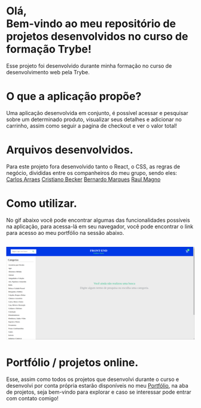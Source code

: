 <h1>Olá, <br/>
Bem-vindo ao meu repositório de projetos desenvolvidos no curso de formação Trybe!</h1>

<p>Esse projeto foi desenvolvido durante minha formação no curso de desenvolvimento web pela Trybe.</p>


<h1>O que a aplicação propõe?</h1>

<p>Uma aplicação desenvolvida em conjunto, é possível acessar e pesquisar sobre um determinado produto, visualizar seus detalhes e adicionar no carrinho, assim como seguir a pagina de checkout e ver o valor total!</p>

<h1>Arquivos desenvolvidos.</h1>

<p>Para este projeto fora desenvolvido tanto o React, o CSS, as regras de negócio, divididas entre os companheiros do meu grupo, sendo eles: <br/>
  <a href="https://github.com/carlosarraes" target="_blanck">Carlos Arraes</a>
  <a href="https://github.com/CristianoMBecker" target="_blanck">Cristiano Becker</a>
  <a href="https://github.com/Bernmp-dev" target="_blanck">Bernardo Marques</a>
  <a href="#">Raul Magno</a>
</p>

<h1>Como utilizar.</h1>

<p>No gif abaixo você pode encontrar algumas das funcionalidades possíveis na aplicação, para acessa-lá em seu navegador, você pode encontrar o link para acesso ao meu portfólio na sessão abaixo.</p>

<h2 align="center">
  <img alt="gif-readme" title="front-end-store" src="./github/front-end-store.gif"/>
</h2>

<h1>Portfólio / projetos online.</h1>

<p>Esse, assim como todos os projetos que desenvolvi durante o curso e desenvolvi por conta própria estarão disponíveis no meu <a href="https://antoniowingert-github-io.vercel.app/" target="_blanck">Portfólio</a>, na aba de projetos, seja bem-vindo para explorar e caso se interessar pode entrar com contato comigo!</p>

